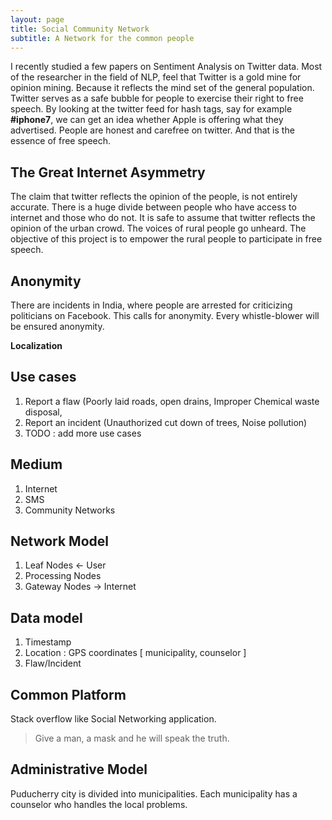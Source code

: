 ```yaml
---
layout: page
title: Social Community Network
subtitle: A Network for the common people
---
```


I recently studied a few papers on Sentiment Analysis on Twitter data. Most of the researcher in the field of NLP, feel that Twitter is a gold mine for opinion mining. Because it reflects the mind set of the general population. Twitter serves as a safe bubble for people to exercise their right to free speech. By looking at the twitter feed for hash tags, say for example **#iphone7**, we can get an idea whether Apple is offering what they advertised. People are honest and carefree on twitter. And that is the essence of free speech.

## The Great Internet Asymmetry

The claim that twitter reflects the opinion of the people, is not entirely accurate. There is a huge divide between people who have access to internet and those who do not. It is safe to assume that twitter reflects the opinion of the urban crowd. The voices of rural people go unheard. The objective of this project is to empower the rural people to participate in free speech.

## Anonymity

There are incidents in India, where people are arrested for criticizing politicians on Facebook. This calls for anonymity. Every whistle-blower will be ensured anonymity.

**Localization**


## Use cases

1. Report a flaw (Poorly laid roads, open drains, Improper Chemical waste disposal, 
2. Report an incident (Unauthorized cut down of trees, Noise pollution)
3. TODO : add more use cases

## Medium

1. Internet
2. SMS
3. Community Networks

## Network Model

1. Leaf Nodes <- User
2. Processing Nodes
3. Gateway Nodes -> Internet

## Data model

1. Timestamp
2. Location : GPS coordinates [ municipality, counselor ]
3. Flaw/Incident

## Common Platform

Stack overflow like Social Networking application. 

> Give a man, a mask and he will speak the truth. 

## Administrative Model

Puducherry city is divided into municipalities. Each municipality has a counselor who handles the local problems. 
